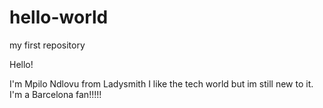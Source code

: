 # hello-world
my first repository

Hello!

I'm Mpilo Ndlovu from Ladysmith 
I like the tech world but im still new to it.
I'm a Barcelona fan!!!!!
